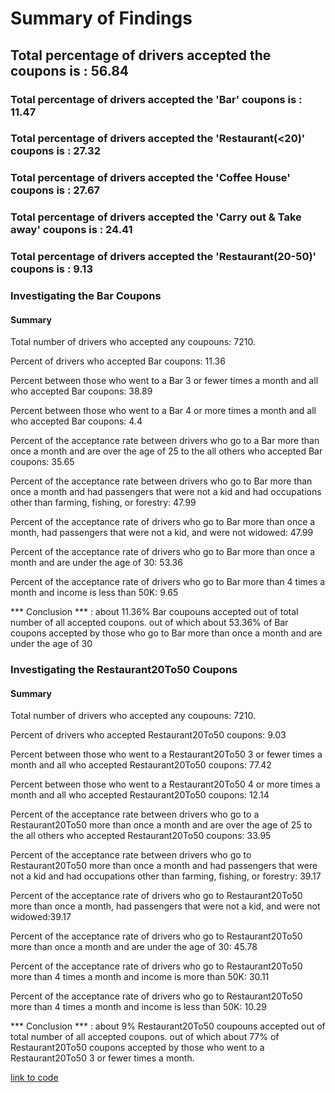 # Summary of Findings

## Total percentage of drivers accepted the coupons is : 56.84
### Total percentage of drivers accepted the 'Bar' coupons is : 11.47
### Total percentage of drivers accepted the 'Restaurant(<20)' coupons is : 27.32
### Total percentage of drivers accepted the 'Coffee House' coupons is : 27.67
### Total percentage of drivers accepted the 'Carry out & Take away' coupons is : 24.41
### Total percentage of drivers accepted the 'Restaurant(20-50)' coupons is : 9.13

### Investigating the Bar Coupons
#### Summary
Total number of drivers who accepted any coupouns: 7210.

Percent of drivers who accepted Bar coupons: 11.36

Percent between those who went to a Bar 3 or fewer times a month and all who accepted Bar coupons: 38.89

Percent between those who went to a Bar 4 or more times a month and all who accepted Bar coupons: 4.4

Percent of the acceptance rate between drivers who go to a Bar more than once a month and are over the age of 25 to the all others who accepted Bar coupons: 35.65

Percent of the acceptance rate between drivers who go to Bar more than once a month and had passengers that were not a kid and had occupations other than farming, fishing, or forestry: 47.99

Percent of the acceptance rate of drivers who go to Bar more than once a month, had passengers that were not a kid, and were not widowed: 47.99

Percent of the acceptance rate of drivers who go to Bar more than once a month and are under the age of 30: 53.36

Percent of the acceptance rate of drivers who go to Bar more than 4 times a month and income is less than 50K: 9.65

*** Conclusion *** : about 11.36% Bar coupouns accepted out of total number of all accepted coupons. out of which about 53.36% of Bar coupons accepted by those who go to Bar more than once a month and are under the age of 30

### Investigating the Restaurant20To50 Coupons
#### Summary
Total number of drivers who accepted any coupouns: 7210.

Percent of drivers who accepted Restaurant20To50 coupons: 9.03

Percent between those who went to a Restaurant20To50 3 or fewer times a month and all who accepted Restaurant20To50 coupons: 77.42

Percent between those who went to a Restaurant20To50 4 or more times a month and all who accepted Restaurant20To50 coupons: 12.14

Percent of the acceptance rate between drivers who go to a Restaurant20To50 more than once a month and are over the age of 25 to the all others who accepted Restaurant20To50 coupons: 33.95

Percent of the acceptance rate between drivers who go to Restaurant20To50 more than once a month and had passengers that were not a kid and had occupations other than farming, fishing, or forestry: 39.17

Percent of the acceptance rate of drivers who go to Restaurant20To50 more than once a month, had passengers that were not a kid, and were not widowed:39.17

Percent of the acceptance rate of drivers who go to Restaurant20To50 more than once a month and are under the age of 30: 45.78

Percent of the acceptance rate of drivers who go to Restaurant20To50 more than 4 times a month and income is more than 50K: 30.11

Percent of the acceptance rate of drivers who go to Restaurant20To50 more than 4 times a month and income is less than 50K: 10.29

*** Conclusion *** : about 9% Restaurant20To50 coupouns accepted out of total number of all accepted coupons. out of which about 77% of Restaurant20To50 coupons accepted by those
who went to a Restaurant20To50 3 or fewer times a month.

[link to code](prompt.ipynb)